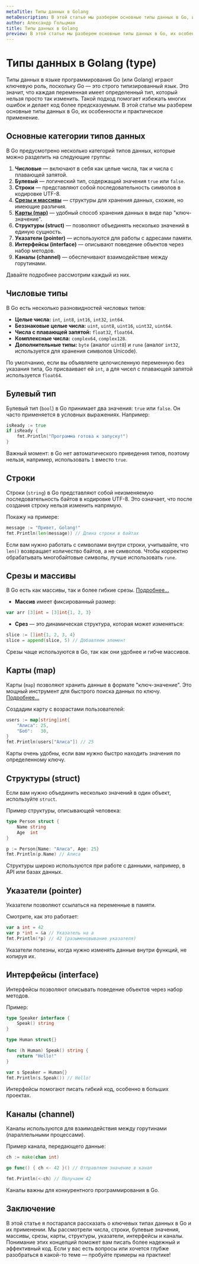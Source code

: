 ```yaml
---
metaTitle: Типы данных в Golang
metaDescription: В этой статье мы разберем основные типы данных в Go, их особенности и практическое применение.
author: Александр Гольцман
title: Типы данных в Golang
preview: В этой статье мы разберем основные типы данных в Go, их особенности и практическое применение.
---
```


# Типы данных в Golang (type)

Типы данных в языке программирования Go (или Golang) играют ключевую роль, поскольку Go — это строго типизированный язык. Это значит, что каждая переменная имеет определенный тип, который нельзя просто так изменить. Такой подход помогает избежать многих ошибок и делает код более предсказуемым. В этой статье мы разберем основные типы данных в Go, их особенности и практическое применение.

## Основные категории типов данных

В Go предусмотрено несколько категорий типов данных, которые можно разделить на следующие группы:

1. **Числовые** — включают в себя как целые числа, так и числа с плавающей запятой.
2. **Булевый** — логический тип, содержащий значения `true` или `false`.
3. **Строки** — представляют собой последовательность символов в кодировке UTF-8.
4. [**Срезы и массивы**](https://purpleschool.ru/knowledge-base/golang/array-and-slices) — структуры для хранения данных, схожие, но имеющие различия.
5. [**Карты (map)**](https://purpleschool.ru/knowledge-base/article/map-in-go) — удобный способ хранения данных в виде пар "ключ-значение".
6. **Структуры (struct)** — позволяют объединять несколько значений в единую сущность.
7. **Указатели (pointer)** — используются для работы с адресами памяти.
8. **Интерфейсы (interface)** — описывают поведение объектов через набор методов.
9. **Каналы (channel)** — обеспечивают взаимодействие между горутинами.

Давайте подробнее рассмотрим каждый из них.

## Числовые типы

В Go есть несколько разновидностей числовых типов:

- **Целые числа:** `int`, `int8`, `int16`, `int32`, `int64`.
- **Беззнаковые целые числа:** `uint`, `uint8`, `uint16`, `uint32`, `uint64`.
- **Числа с плавающей запятой:** `float32`, `float64`.
- **Комплексные числа:** `complex64`, `complex128`.
- **Дополнительные типы:** `byte` (аналог `uint8`) и `rune` (аналог `int32`, используется для хранения символов Unicode).

По умолчанию, если вы объявляете целочисленную переменную без указания типа, Go присваивает ей `int`, а для чисел с плавающей запятой используется `float64`.

## Булевый тип

Булевый тип (`bool`) в Go принимает два значения: `true` или `false`. Он часто применяется в условных выражениях. Например:

```go
isReady := true
if isReady {
    fmt.Println("Программа готова к запуску!")
}

```

Важный момент: в Go нет автоматического приведения типов, поэтому нельзя, например, использовать `1` вместо `true`.

## Строки

Строки (`string`) в Go представляют собой неизменяемую последовательность байтов в кодировке UTF-8. Это означает, что после создания строку нельзя изменить напрямую.

Покажу на примере:

```go
message := "Привет, Golang!"
fmt.Println(len(message)) // Длина строки в байтах

```

Если вам нужно работать с символами внутри строки, учитывайте, что `len()` возвращает количество байтов, а не символов. Чтобы корректно обрабатывать многобайтовые символы, лучше использовать `rune`.

## Срезы и массивы

В Go есть как массивы, так и более гибкие срезы. [Подробнее…](https://purpleschool.ru/knowledge-base/golang/array-and-slices)

- **Массив** имеет фиксированный размер:

```go
var arr [3]int = [3]int{1, 2, 3}

```

- **Срез** — это динамическая структура, которая может изменяться:

```go
slice := []int{1, 2, 3, 4}
slice = append(slice, 5) // Добавляем элемент

```

Срезы чаще используются в Go, так как они удобнее и гибче массивов.

## Карты (map)

Карты (`map`) позволяют хранить данные в формате "ключ-значение". Это мощный инструмент для быстрого поиска данных по ключу. [Подробнее…](https://purpleschool.ru/knowledge-base/article/map-in-go)

Создадим карту с возрастами пользователей:

```go
users := map[string]int{
    "Алиса": 25,
    "Боб":   30,
}
fmt.Println(users["Алиса"]) // 25

```

Карты очень удобны, если вам нужно быстро находить значения по определенному ключу.

## Структуры (struct)

Если вам нужно объединить несколько значений в один объект, используйте `struct`.

Пример структуры, описывающей человека:

```go
type Person struct {
    Name string
    Age  int
}

p := Person{Name: "Алиса", Age: 25}
fmt.Println(p.Name) // Алиса

```

Структуры широко используются при работе с данными, например, в API или базах данных.

## Указатели (pointer)

Указатели позволяют ссылаться на переменные в памяти.

Смотрите, как это работает:

```go
var a int = 42
var p *int = &a // Указатель на a
fmt.Println(*p) // 42 (разыменовывание указателя)

```

Указатели полезны, когда нужно изменять данные внутри функций, не копируя их.

## Интерфейсы (interface)

Интерфейсы позволяют описывать поведение объектов через набор методов.

Пример:

```go
type Speaker interface {
    Speak() string
}

type Human struct{}

func (h Human) Speak() string {
    return "Hello!"
}

var s Speaker = Human{}
fmt.Println(s.Speak()) // Hello!

```

Интерфейсы помогают писать гибкий код, особенно в больших проектах.

## Каналы (channel)

Каналы используются для взаимодействия между горутинами (параллельными процессами).

Пример канала, передающего данные:

```go
ch := make(chan int)

go func() { ch <- 42 }() // Отправляем значение в канал

fmt.Println(<-ch) // Получаем 42

```

Каналы важны для конкурентного программирования в Go.

## Заключение

В этой статье я постарался рассказать о ключевых типах данных в Go и их применении. Мы рассмотрели числа, строки, булевые значения, массивы, срезы, карты, структуры, указатели, интерфейсы и каналы. Понимание этих концепций поможет вам писать более надежный и эффективный код. Если у вас есть вопросы или хочется глубже разобраться в какой-то теме — пробуйте примеры на практике!
